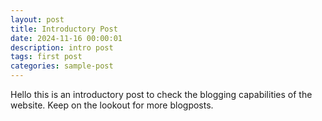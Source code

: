 ```yaml
---
layout: post
title: Introductory Post
date: 2024-11-16 00:00:01
description: intro post
tags: first post
categories: sample-post
---
```


Hello this is an introductory post to check the blogging capabilities of the website. Keep on the lookout for more blogposts.
